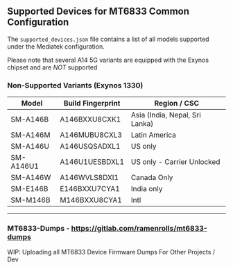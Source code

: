 ## Supported Devices for MT6833 Common Configuration

The `supported_devices.json` file contains a list of all models supported under the Mediatek configuration.

Please note that several A14 5G variants are equipped with the Exynos chipset and are *NOT* supported

### Non-Supported Variants (Exynos 1330)

| Model      | Build Fingerprint | Region / CSC                |
|------------|-------------------|-----------------------------|
| SM-A146B   | A146BXXU8CXK1     | Asia (India, Nepal, Sri Lanka) |
| SM-A146M   | A146MUBU8CXL3     | Latin America               |
| SM-A146U   | A146USQSADXL1     | US only                     |
| SM-A146U1  | A146U1UESBDXL1    | US only - Carrier Unlocked  |
| SM-A146W   | A146WVLS8DXI1     | Canada Only                 |
| SM-E146B   | E146BXXU7CYA1     | India only                  |
| SM-M146B   | M146BXXU8CYA1     | Intl                        |

--------

### MT6833-Dumps - https://gitlab.com/ramenrolls/mt6833-dumps
WIP: Uploading all MT6833 Device Firmware Dumps For Other Projects / Dev
